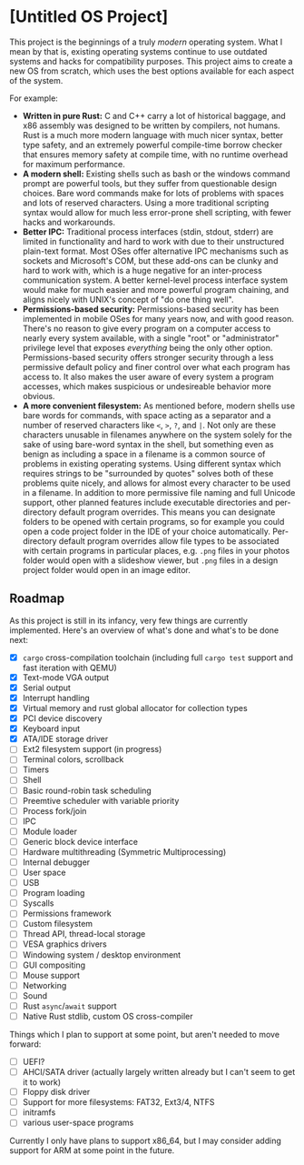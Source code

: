 # [Untitled OS Project]

This project is the beginnings of a truly *modern* operating system. What I mean by that is, existing operating systems continue to use outdated systems and hacks for compatibility purposes. This project aims to create a new OS from scratch, which uses the best options available for each aspect of the system.

For example:

 - **Written in pure Rust:** C and C++ carry a lot of historical baggage, and x86 assembly was designed to be written by compilers, not humans. Rust is a much more modern language with much nicer syntax, better type safety, and an extremely powerful compile-time borrow checker that ensures memory safety at compile time, with no runtime overhead for maximum performance.
 - **A modern shell:** Existing shells such as bash or the windows command prompt are powerful tools, but they suffer from questionable design choices. Bare word commands make for lots of problems with spaces and lots of reserved characters. Using a more traditional scripting syntax would allow for much less error-prone shell scripting, with fewer hacks and workarounds.
 - **Better IPC:** Traditional process interfaces (stdin, stdout, stderr) are limited in functionality and hard to work with due to their unstructured plain-text format. Most OSes offer alternative IPC mechanisms such as sockets and Microsoft's COM, but these add-ons can be clunky and hard to work with, which is a huge negative for an inter-process communication system. A better kernel-level process interface system would make for much easier and more powerful program chaining, and aligns nicely with UNIX's concept of "do one thing well".
 - **Permissions-based security:** Permissions-based security has been implemented in mobile OSes for many years now, and with good reason. There's no reason to give every program on a computer access to nearly every system available, with a single "root" or "administrator" privilege level that exposes *everything* being the only other option. Permissions-based security offers stronger security through a less permissive default policy and finer control over what each program has access to. It also makes the user aware of every system a program accesses, which makes suspicious or undesireable behavior more obvious.
 - **A more convenient filesystem:** As mentioned before, modern shells use bare words for commands, with space acting as a separator and a number of reserved characters like `<`, `>`, `?`, and `|`. Not only are these characters unusable in filenames anywhere on the system solely for the sake of using bare-word syntax in the shell, but something even as benign as including a space in a filename is a common source of problems in existing operating systems. Using different syntax which requires strings to be "surrounded by quotes" solves both of these problems quite nicely, and allows for almost every character to be used in a filename. In addition to more permissive file naming and full Unicode support, other planned features include executable directories and per-directory default program overrides. This means you can designate folders to be opened with certain programs, so for example you could open a code project folder in the IDE of your choice automatically. Per-directory default program overrides allow file types to be associated with certain programs in particular places, e.g. `.png` files in your photos folder would open with a slideshow viewer, but `.png` files in a design project folder would open in an image editor.

## Roadmap

As this project is still in its infancy, very few things are currently implemented. Here's an overview of what's done and what's to be done next:

 - [X] `cargo` cross-compilation toolchain (including full `cargo test` support and fast iteration with QEMU)
 - [X] Text-mode VGA output
 - [X] Serial output
 - [X] Interrupt handling
 - [X] Virtual memory and rust global allocator for collection types
 - [X] PCI device discovery
 - [X] Keyboard input
 - [X] ATA/IDE storage driver
 - [ ] Ext2 filesystem support (in progress)
 - [ ] Terminal colors, scrollback
 - [ ] Timers
 - [ ] Shell
 - [ ] Basic round-robin task scheduling
 - [ ] Preemtive scheduler with variable priority
 - [ ] Process fork/join
 - [ ] IPC
 - [ ] Module loader
 - [ ] Generic block device interface
 - [ ] Hardware multithreading (Symmetric Multiprocessing)
 - [ ] Internal debugger
 - [ ] User space
 - [ ] USB
 - [ ] Program loading
 - [ ] Syscalls
 - [ ] Permissions framework
 - [ ] Custom filesystem
 - [ ] Thread API, thread-local storage
 - [ ] VESA graphics drivers
 - [ ] Windowing system / desktop environment
 - [ ] GUI compositing
 - [ ] Mouse support
 - [ ] Networking
 - [ ] Sound
 - [ ] Rust `async`/`await` support
 - [ ] Native Rust stdlib, custom OS cross-compiler

Things which I plan to support at some point, but aren't needed to move forward:
 - [ ] UEFI?
 - [ ] AHCI/SATA driver (actually largely written already but I can't seem to get it to work)
 - [ ] Floppy disk driver
 - [ ] Support for more filesystems: FAT32, Ext3/4, NTFS
 - [ ] initramfs
 - [ ] various user-space programs

Currently I only have plans to support x86_64, but I may consider adding support for ARM at some point in the future.
